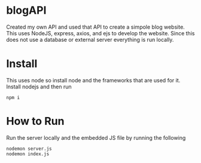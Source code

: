 # blogAPI
Created my own API and used that API to create a simpole blog website. This uses NodeJS, express, axios, and ejs to develop the website. Since this does not use a database or external server everything is run locally.

# Install
This uses node so install node and the frameworks that are used for it. 
Install nodejs and then run

    npm i 

# How to Run
Run the server locally and the embedded JS file by running the following

    nodemon server.js
    nodemon index.js


